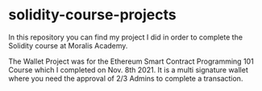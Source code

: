 # solidity-course-projects

In this repository you can find my project I did in order to complete the Solidity course at Moralis Academy.

The Wallet Project was for the Ethereum Smart Contract Programming 101 Course which I completed on Nov. 8th 2021.
It is a multi signature wallet where you need the approval of 2/3 Admins to complete a transaction.
